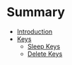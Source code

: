 # Summary

* [Introduction](README.md)
* [Keys](keys.md)
  * [Sleep Keys](sleep-keys.md)
  * [Delete Keys](delete-keys.md)

